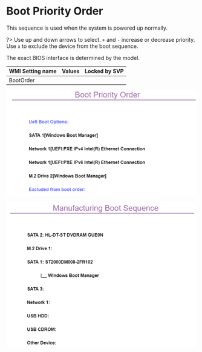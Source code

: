 # Boot Priority Order #

This sequence is used when the system is powered up normally.

?> Use up and down arrows to select. `+` and `-` increase or decrease priority. Use `x` to exclude the device from the boot sequence.

The exact BIOS interface is determined by the model.

| WMI Setting name | Values | Locked by SVP |
|:---|:---|:---|
| BootOrder |  |  |

![](./img/./thinkcentre_boot_priority_order.png)

<!-- MODEL: M70s, M90 s & q -->

![](./img/thinkcentre_manufacturing_boot_sequence.png)

<!-- MODEL: M90q -->
